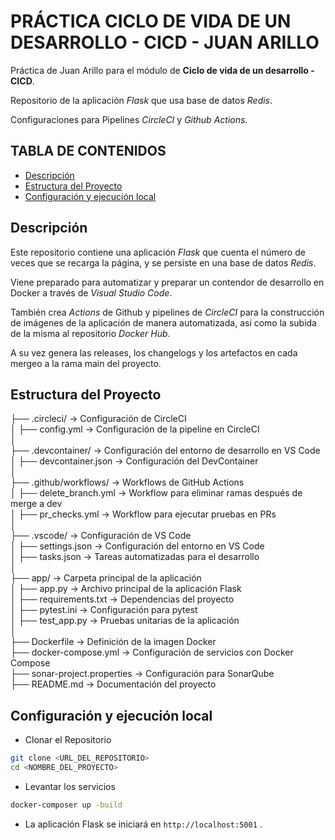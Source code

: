 # PRÁCTICA CICLO DE VIDA DE UN DESARROLLO - CICD - JUAN ARILLO

Práctica de Juan Arillo para el módulo de **Ciclo de vida de un desarrollo - CICD**.

Repositorio de la aplicación *Flask* que usa base de datos *Redis*.

Configuraciones para Pipelines *CircleCI* y *Github Actions*.

## TABLA DE CONTENIDOS

- [Descripción](#descripción)
- [Estructura del Proyecto](#estructura-del-proyecto)
- [Configuración y ejecución local](#configuración-y-ejecución-local)

## Descripción

Este repositorio contiene una aplicación *Flask* que cuenta el número de veces que se recarga la página, y se persiste en una base de datos *Redis*.

Viene preparado para automatizar y preparar un contendor de desarrollo en Docker a través de *Visual Studio Code*.

También crea *Actions* de Github y pipelines de *CircleCI* para la construcción de imágenes de la aplicación de manera automatizada, así como la subida de la misma al repositorio *Docker Hub*. 

A su vez genera las releases, los changelogs y los artefactos en cada mergeo a la rama main del proyecto.

## Estructura del Proyecto

├── .circleci/                      -> Configuración de CircleCI  
│   ├── config.yml                  -> Configuración de la pipeline en CircleCI  
│  
├── .devcontainer/                  -> Configuración del entorno de desarrollo en VS Code  
│   ├── devcontainer.json           -> Configuración del DevContainer  
│  
├── .github/workflows/               -> Workflows de GitHub Actions  
│   ├── delete_branch.yml            -> Workflow para eliminar ramas después de merge a dev  
│   ├── pr_checks.yml                -> Workflow para ejecutar pruebas en PRs  
│  
├── .vscode/                         -> Configuración de VS Code  
│   ├── settings.json                -> Configuración del entorno en VS Code  
│   ├── tasks.json                   -> Tareas automatizadas para el desarrollo  
│  
├── app/                             -> Carpeta principal de la aplicación  
│   ├── app.py                       -> Archivo principal de la aplicación Flask  
│   ├── requirements.txt             -> Dependencias del proyecto  
│   ├── pytest.ini                   -> Configuración para pytest  
│   ├── test_app.py                  -> Pruebas unitarias de la aplicación  
│  
├── Dockerfile                       -> Definición de la imagen Docker  
├── docker-compose.yml               -> Configuración de servicios con Docker Compose  
├── sonar-project.properties         -> Configuración para SonarQube  
├── README.md                        -> Documentación del proyecto  

## Configuración y ejecución local

- Clonar el Repositorio

```bash
git clone <URL_DEL_REPOSITORIO>
cd <NOMBRE_DEL_PROYECTO>
```

- Levantar los servicios

```bash
docker-composer up -build
```

- La aplicación Flask se iniciará en `http://localhost:5001` .
